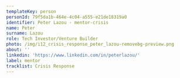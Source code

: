 ```yaml
---
templateKey: person
personId: 79f5da1b-464e-4c04-a555-e21de18319a0
identifier: Peter Lazou - mentor-crisis
name: Peter
surname: Lazou
role: Tech Investor/Venture Builder
photo: /img/i12_crisis_response_peter_lazou-removebg-preview.png
about: ''
linkedin: 'https://www.linkedin.com/in/peterlazou/'
label: mentor
tracklist: Crisis Response
---
```

